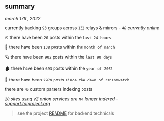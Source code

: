 
## summary
_march 17th, 2022_

currently tracking `93` groups across `132` relays & mirrors - _`48` currently online_

⏲ there have been `20` posts within the `last 24 hours`

🦈 there have been `138` posts within the `month of march`

🪐 there have been `902` posts within the `last 90 days`

🏚 there have been `693` posts within the `year of 2022`

🦕 there have been `2979` posts `since the dawn of ransomwatch`

there are `45` custom parsers indexing posts

_`20` sites using v2 onion services are no longer indexed - [support.torproject.org](https://support.torproject.org/onionservices/v2-deprecation/)_

> see the project [README](https://github.com/thetanz/ransomwatch#ransomwatch--) for backend technicals
